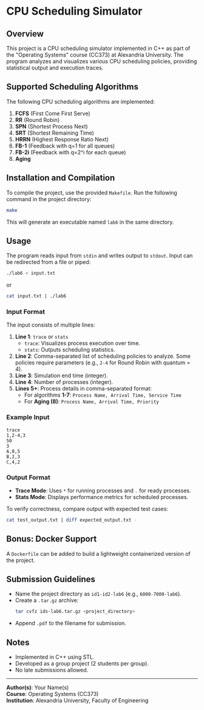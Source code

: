 # CPU Scheduling Simulator

## Overview
This project is a CPU scheduling simulator implemented in C++ as part of the "Operating Systems" course (CC373) at Alexandria University. The program analyzes and visualizes various CPU scheduling policies, providing statistical output and execution traces.

## Supported Scheduling Algorithms
The following CPU scheduling algorithms are implemented:
1. **FCFS** (First Come First Serve)
2. **RR** (Round Robin)
3. **SPN** (Shortest Process Next)
4. **SRT** (Shortest Remaining Time)
5. **HRRN** (Highest Response Ratio Next)
6. **FB-1** (Feedback with q=1 for all queues)
7. **FB-2i** (Feedback with q=2^i for each queue)
8. **Aging**

## Installation and Compilation
To compile the project, use the provided `Makefile`. Run the following command in the project directory:

```sh
make
```

This will generate an executable named `lab6` in the same directory.

## Usage
The program reads input from `stdin` and writes output to `stdout`. Input can be redirected from a file or piped:

```sh
./lab6 < input.txt
```

or

```sh
cat input.txt | ./lab6
```

### Input Format
The input consists of multiple lines:
1. **Line 1**: `trace` or `stats`
   - `trace`: Visualizes process execution over time.
   - `stats`: Outputs scheduling statistics.
2. **Line 2**: Comma-separated list of scheduling policies to analyze. Some policies require parameters (e.g., `2-4` for Round Robin with quantum = 4).
3. **Line 3**: Simulation end time (integer).
4. **Line 4**: Number of processes (integer).
5. **Lines 5+**: Process details in comma-separated format:
   - For algorithms **1-7**: `Process Name, Arrival Time, Service Time`
   - For **Aging (8)**: `Process Name, Arrival Time, Priority`

### Example Input
```
trace
1,2-4,3
50
3
A,0,5
B,2,3
C,4,2
```

### Output Format
- **Trace Mode**: Uses `*` for running processes and `.` for ready processes.
- **Stats Mode**: Displays performance metrics for scheduled processes.

To verify correctness, compare output with expected test cases:
```sh
cat test_output.txt | diff expected_output.txt -
```

## Bonus: Docker Support
A `Dockerfile` can be added to build a lightweight containerized version of the project.

## Submission Guidelines
- Name the project directory as `id1-id2-lab6` (e.g., `6000-7000-lab6`).
- Create a `.tar.gz` archive:
  ```sh
  tar cvfz ids-lab6.tar.gz <project_directory>
  ```
- Append `.pdf` to the filename for submission.

## Notes
- Implemented in C++ using STL.
- Developed as a group project (2 students per group).
- No late submissions allowed.

---
**Author(s)**: Your Name(s)  
**Course**: Operating Systems (CC373)  
**Institution**: Alexandria University, Faculty of Engineering  
